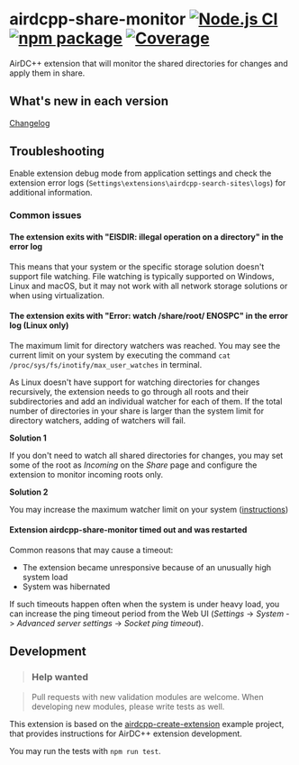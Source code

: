 # airdcpp-share-monitor [![Node.js CI][build-badge]][build] [![npm package][npm-badge]][npm] [![Coverage][coverage-badge]][coverage]

AirDC++ extension that will monitor the shared directories for changes and apply them in share.

## What's new in each version

[Changelog](https://github.com/airdcpp-web/airdcpp-share-monitor/blob/master/CHANGELOG.md)

## Troubleshooting

Enable extension debug mode from application settings and check the extension error logs (`Settings\extensions\airdcpp-search-sites\logs`) for additional information.

### Common issues

#### The extension exits with "EISDIR: illegal operation on a directory" in the error log

This means that your system or the specific storage solution doesn't support file watching. File watching is typically supported on Windows, Linux and macOS, but it may not work with all network storage solutions or when using virtualization.

#### The extension exits with "Error: watch /share/root/ ENOSPC" in the error log (Linux only)

The maximum limit for directory watchers was reached. You may see the current limit on your system by executing the command `cat /proc/sys/fs/inotify/max_user_watches` in terminal.

As Linux doesn't have support for watching directories for changes recursively, the extension needs to go through all roots and their subdirectories and add an individual watcher for each of them. If the total number of directories in your share is larger than the system limit for directory watchers, adding of watchers will fail.

**Solution 1**

If you don't need to watch all shared directories for changes, you may set some of the root as *Incoming* on the *Share* page and configure the extension to monitor incoming roots only.

**Solution 2**

You may increase the maximum watcher limit on your system ([instructions](https://stackoverflow.com/a/55543310))

#### Extension airdcpp-share-monitor timed out and was restarted

Common reasons that may cause a timeout:

- The extension became unresponsive because of an unusually high system load
- System was hibernated

If such timeouts happen often when the system is under heavy load, you can increase the ping timeout period from the Web UI (*Settings* -> *System* -> *Advanced server settings* -> *Socket ping timeout*).


## Development

>### Help wanted

>Pull requests with new validation modules are welcome. When developing new modules, please write tests as well.

This extension is based on the [airdcpp-create-extension](https://github.com/airdcpp-web/airdcpp-create-extension) example project, that provides instructions for AirDC++ extension development.

You may run the tests with `npm run test`.


[build-badge]: https://github.com/airdcpp-web/airdcpp-share-monitor/actions/workflows/node.js.yml/badge.svg
[build]: https://github.com/airdcpp-web/airdcpp-share-monitor/actions/workflows/node.js.yml

[npm-badge]: https://img.shields.io/npm/v/airdcpp-share-monitor.svg?style=flat-square
[npm]: https://www.npmjs.org/package/airdcpp-share-monitor

[coverage-badge]: https://codecov.io/gh/airdcpp-web/airdcpp-share-monitor/branch/master/graph/badge.svg
[coverage]: https://codecov.io/gh/airdcpp-web/airdcpp-share-monitor
